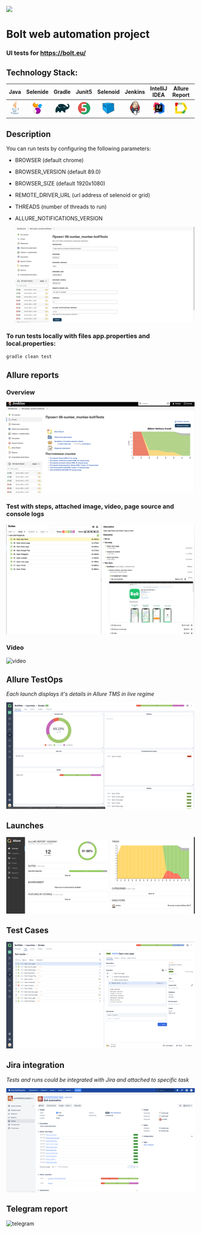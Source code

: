 <code><img height="100" src="https://upload.wikimedia.org/wikipedia/commons/thumb/1/17/Bolt_logo.png/200px-Bolt_logo.png"></code>

# Bolt web automation project
### UI tests for https://bolt.eu/
## Technology Stack:

| Java | Selenide | Gradle | Junit5 | Selenoid | Jenkins | IntelliJ IDEA | Allure Report | Allure Testops | Telegram |
|:------:|:----:|:------:|:------:|:--------:|:--------:|:-------------:|:---------:|:---------:|:--------:|
| <img src="images/JAVA.svg" width="40" height="40"> | <img src="images/Selenide.svg" width="40" height="40"> | <img src="images/Gradle.svg" width="40" height="40"> | <img src="images/Junit5.svg" width="40" height="40"> | <img src="images/Selenoid.svg" width="40" height="40"> | <img src="images/Jenkins.svg" width="40" height="40"> | <img src="images/IDEA.svg" width="40" height="40"> | <img src="images/Allure Report.svg" width="40" height="40"> | <img src="images/AllureTestops.svg" width="40" height="40"> | <img src="images/Telegram.svg" width="40" height="40"> |

## Description

You can run tests by configuring the following parameters:

* BROWSER (default chrome)
* BROWSER_VERSION (default 89.0)
* BROWSER_SIZE (default 1920x1080)
* REMOTE_DRIVER_URL (url address of selenoid or grid)
* THREADS (number of threads to run)
* ALLURE_NOTIFICATIONS_VERSION

  ![Parametrised build](./images/JobSettings.png)

### To run tests locally with files app.properties and local.properties:

```
gradle clean test 
```

## Allure reports

### Overview

![overview allure](./images/JenkinsLaunches.png)

### Test with steps, attached image, video, page source and console logs

![selenoid_screen](./images/AllureReport.png)

### Video

![video](./img/demo.gif)

## Allure TestOps

_Each launch displays it's details in Allure TMS in live regime_

![allure testops runs](./images/AllureTestopsRuns.png)

## Launches

![launches](./images/Launches.png)

## Test Cases

![allure testops](./images/AllureTestops.png)

## Jira integration

_Tests and runs could be integrated with Jira and attached to specific task_

![jira](./images/Jira.png)

## Telegram report

![telegram](./img/telegram-demo.png)

